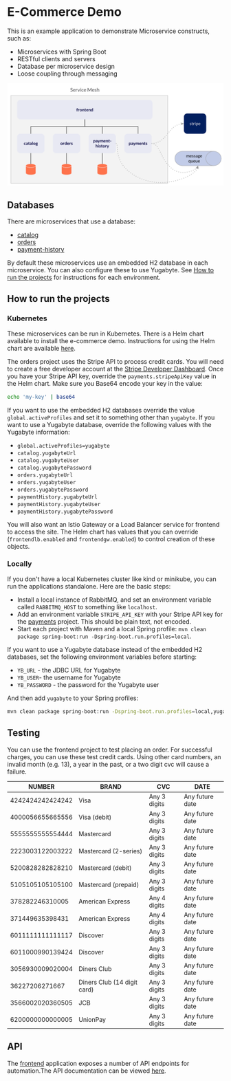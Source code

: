 
# E-Commerce Demo

This is an example application to demonstrate Microservice constructs, such as:

- Microservices with Spring Boot
- RESTful clients and servers
- Database per microservice design
- Loose coupling through messaging

![Architecture](images/catalog-demo-architecture.png)

## Databases
There are microservices that use a database:
- [catalog](catalog)
- [orders](orders)
- [payment-history](payment-history)

By default these microservices use an embedded H2 database in each microservice. You can also configure these to use Yugabyte. See [How to run the projects](#how-to-run-the-projects) for instructions for each environment.

## How to run the projects

### Kubernetes

These microservices can be run in Kubernetes. There is a Helm chart available to install the e-commerce demo. Instructions for using the Helm chart are available [here](https://btjimerson.github.io/btjimerson-charts/).

The orders project uses the Stripe API to process credit cards. You will need to create a free developer account at the [Stripe Developer Dashboard](https://dashboard.stripe.com/register). Once you have your Stripe API key, override the `payments.stripeApiKey` value in the Helm chart. Make sure you Base64 encode your key in the value:
```bash
echo 'my-key' | base64
```
If you want to use the embedded H2 databases override the value `global.activeProfiles` and set it to something other than `yugabyte`. If you want to use a Yugabyte database, override the following values with the Yugabyte information:
 * `global.activeProfiles=yugabyte`
 * `catalog.yugabyteUrl`
 * `catalog.yugabyteUser`
 * `catalog.yugabytePassword`
 * `orders.yugabyteUrl`
 * `orders.yugabyteUser`
 * `orders.yugabytePassword`
 * `paymentHistory.yugabyteUrl`
 * `paymentHistory.yugabyteUser`
 * `paymentHistory.yugabytePassword`

You will also want an Istio Gateway or a Load Balancer service for frontend to access the site. The Helm chart has values that you can override (`frontendlb.enabled` and `frontendgw.enabled`) to control creation of these objects.

### Locally

If you don't have a local Kubernetes cluster like kind or minikube, you can run the applications standalone. Here are the basic steps:

- Install a local instance of RabbitMQ, and set an environment variable called `RABBITMQ_HOST` to something like `localhost`.
- Add an environment variable `STRIPE_API_KEY` with your Stripe API key for the [payments](payments) project. This should be plain text, not encoded.
- Start each project with Maven and a local Spring profile: `mvn clean package spring-boot:run -Dspring-boot.run.profiles=local`.

If you want to use a Yugabyte database instead of the embedded H2 databases, set the following environment variables before starting:
- `YB_URL` - the JDBC URL for Yugabyte
- `YB_USER`- the username for Yugabyte
- `YB_PASSWORD` - the password for the Yugabyte user

And then add `yugabyte` to your Spring profiles:

```bash
mvn clean package spring-boot:run -Dspring-boot.run.profiles=local,yugabyte
```

## Testing

You can use the frontend project to test placing an order. For successful charges, you can use these test credit cards. Using other card numbers, an invalid month (e.g. 13), a year in the past, or a two digit cvc will cause a failure.

| NUMBER           | BRAND                       | CVC          | DATE            |
|------------------|-----------------------------|--------------|-----------------|
| 4242424242424242 | Visa                        | Any 3 digits | Any future date |
| 4000056655665556 | Visa (debit)                | Any 3 digits | Any future date |
| 5555555555554444 | Mastercard                  | Any 3 digits | Any future date |
| 2223003122003222 | Mastercard (2-series)       | Any 3 digits | Any future date |
| 5200828282828210 | Mastercard (debit)          | Any 3 digits | Any future date |
| 5105105105105100 | Mastercard (prepaid)        | Any 3 digits | Any future date |
| 378282246310005  | American Express            | Any 4 digits | Any future date |
| 371449635398431  | American Express            | Any 4 digits | Any future date |
| 6011111111111117 | Discover                    | Any 3 digits | Any future date |
| 6011000990139424 | Discover                    | Any 3 digits | Any future date |
| 3056930009020004 | Diners Club                 | Any 3 digits | Any future date |
| 36227206271667   | Diners Club (14 digit card) | Any 3 digits | Any future date |
| 3566002020360505 | JCB                         | Any 3 digits | Any future date |
| 6200000000000005 | UnionPay                    | Any 3 digits | Any future date |

## API
The [frontend](frontend) application exposes a number of API endpoints for automation\.The API documentation can be viewed [here](https://documenter.getpostman.com/view/1749839/UVyxQtit).


